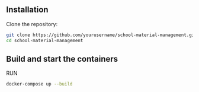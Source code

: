 ## Installation

Clone the repository:

```bash
git clone https://github.com/yourusername/school-material-management.git
cd school-material-management
```

## Build and start the containers

RUN

```bash
docker-compose up --build
```
